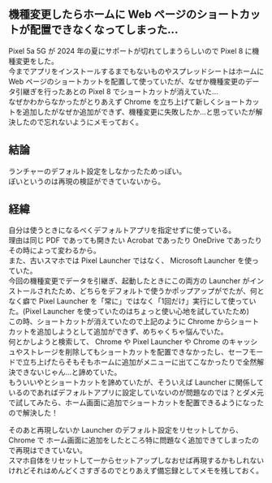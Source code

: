 <!--
blog-meta-data
title: Pixel 8 に機種変更したときに Chrome の Web ページのショートカットが作れなくなった話
tags: 雑記,備忘録
-->

## 機種変更したらホームに Web ページのショートカットが配置できなくなってしまった...

Pixel 5a 5G が 2024 年の夏にサポートが切れてしまうらしいので Pixel 8 に機種変更をした。  
今までアプリをインストールするまでもないものやスプレッドシートはホームに Web ページのショートカットを配置して使っていたが、なぜか機種変更のデータ引継ぎを行ったあとの Pixel 8 でショートカットが消えていた...  
なぜかわからなかったがとりあえず Chrome を立ち上げて新しくショートカットを追加したがなぜか追加ができず、機種変更に失敗したか...と思っていたが解決したので忘れないようにメモっておく。

## 結論

ランチャーのデフォルト設定をしなかったためっぽい。  
ぽいというのは再現の検証ができていないから。  

## 経緯

自分は使うときになるべくデフォルトアプリを指定せずに使っている。  
理由は同じ PDF であっても開きたい Acrobat であったり OneDrive であったりその時によって変わるから。  
また、古いスマホでは Pixel Launcher ではなく、 Microsoft Launcher を使っていた。  
今回の機種変更でデータを引継ぎ、起動したときにこの両方の Launcher がインストールされたため、どちらをデフォルトで使うかポップアップがでたが、何となく癖で Pixel Launcher を「常に」ではなく「1回だけ」実行にして使っていた。(Pixel Launcher を使っていたのはちょっと使い心地を試していたため)  
この時、ショートカットが消えていたので上記のように Chrome からショートカットを追加しようとして追加ができず、めちゃくちゃ悩んでいた。  
何とかしようと検索して、 Chrome や Pixel Launcher や Chrome のキャッシュやストレージを削除してもショートカットを配置できなかったし、セーフモードで立ち上げたらそもそもホームに追加がメニューに出てこなかったりで全然解決できないじゃん...と諦めていた。  
もういいやとショートカットを諦めていたが、そういえば Launcher に関係しているのであればデフォルトアプリに設定していないのが問題なのでは？とダメ元で試してみたら、ホーム画面に追加でショートカットを配置できるようになったので解決した！

そのあと再現しないか Launcher のデフォルト設定をリセットしてから、 Chrome で ホーム画面に追加をしたところ特に問題なく追加できてしまったので再現はできていない。  
スマホ自体をリセットして一からセットアップしなおせば再現するかもしれないけれどそれはめんどくさすぎるのでとりあえず備忘録としてメモを残しておく。
